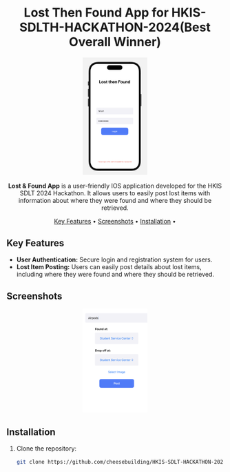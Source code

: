 <h1 align="center">Lost Then Found App for HKIS-SDLTH-HACKATHON-2024(Best Overall Winner)</h1>

<p align="center">
  <img src="HKIS-SDLT-HACKATHON-2024/AppScreenshots/main_app_screenshot.png" alt="App Screenshot" width="150">
</p>

<p align="center">
  <strong>Lost & Found App</strong> is a user-friendly IOS application developed for the HKIS SDLT 2024 Hackathon. It allows users to easily post lost items with information about where they were found and where they should be retrieved.
</p>

<p align="center">
  <a href="#key-features">Key Features</a> •
  <a href="#screenshots">Screenshots</a> •
  <a href="#installation">Installation</a> •
</p>

## Key Features

- **User Authentication:** Secure login and registration system for users.
- **Lost Item Posting:** Users can easily post details about lost items, including where they were found and where they should be retrieved.

## Screenshots

<p align="center">
  <img src="HKIS-SDLT-HACKATHON-2024/AppScreenshots/secondary_app_screenshot.png" alt="Screenshot 1" width="150">
</p>

## Installation

1. Clone the repository:

   ```bash
   git clone https://github.com/cheesebuilding/HKIS-SDLT-HACKATHON-2024.git
